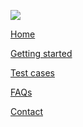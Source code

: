 <div class="footer-bar">

  <div class="footer-top-items">
  
  [<img src="../assets/content/Logo_XS2ASandbox.png" class="logo">](https://dev-dynamicsandbox-developerportalui.cloud.adorsys.de/home)
  
  <div>
  
  [<span class="footer-item"> Home </span>](https://dev-dynamicsandbox-developerportalui.cloud.adorsys.de/home)
  
  [<span class="footer-item">Getting started</span>](https://dev-dynamicsandbox-developerportalui.cloud.adorsys.de/getting-started) 
  
  [<span class="footer-item">Test cases</span>](https://dev-dynamicsandbox-developerportalui.cloud.adorsys.de/test-cases/redirect)
  
  [<span class="footer-item">FAQs</span>](https://dev-dynamicsandbox-developerportalui.cloud.adorsys.de/page/faq)  
    
  [<span class="footer-item">Contact</span>](https://dev-dynamicsandbox-developerportalui.cloud.adorsys.de/page)
  
  </div>
  
  </div>
  
  <div class ="social-media">
  
  [<i class="social-media-icon fab fa-facebook-f"></i>](https://www.facebook.com/adorsysGmbH")
  [<i class="social-media-icon fab fa-twitter"></i>](https://twitter.com/adorsys)
  [<i class="social-media-icon fab fa-xing"></i>](https://www.xing.com/companies/adorsysgmbh%26cokg)
  [<i class="social-media-icon fab fa-linkedin-in"></i>](https://www.linkedin.com/company/adorsys)
  
  </div>
  
</div>
